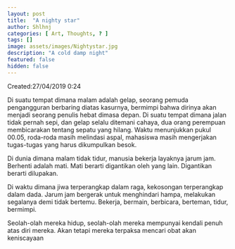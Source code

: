 ```yaml
---
layout: post
title:  "A nighty star"
author: Shlhnj
categories: [ Art, Thoughts, ? ]
tags: []
image: assets/images/Nightystar.jpg
description: "A cold damp night"
featured: false
hidden: false
---
```


Created:27/04/2019 0:24
 
Di suatu tempat dimana malam adalah gelap, seorang pemuda pengangguran berbaring diatas kasurnya, bermimpi bahwa dirinya akan menjadi seorang penulis hebat dimasa depan. Di suatu tempat dimana jalan tidak pernah sepi, dan gelap selalu ditemani cahaya, dua orang perempuan membicarakan tentang sepatu yang hilang. Waktu menunjukkan pukul 00.05, roda-roda masih melindasi aspal, mahasiswa masih mengerjakan tugas-tugas yang harus dikumpulkan besok.

Di dunia dimana malam tidak tidur, manusia bekerja layaknya jarum jam. Berhenti adalah mati. Mati berarti digantikan oleh yang lain. Digantikan berarti dilupakan.

Di waktu dimana jiwa terperangkap dalam raga, kekosongan terperangkap dalam dada. Jarum jam bergerak untuk menghindari hampa, melakukan segalanya demi tidak bertemu. Bekerja, bermain, berbicara, berteman, tidur, bermimpi.

Seolah-olah mereka hidup, seolah-olah mereka mempunyai kendali penuh atas diri mereka. Akan tetapi mereka terpaksa mencari obat akan keniscayaan
